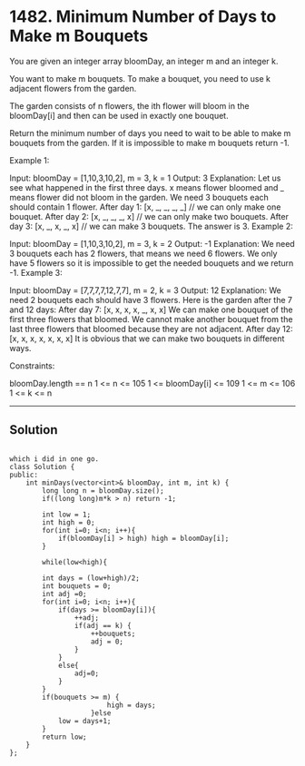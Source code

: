 # 1482. Minimum Number of Days to Make m Bouquets

You are given an integer array bloomDay, an integer m and an integer k.

You want to make m bouquets. To make a bouquet, you need to use k adjacent flowers from the garden.

The garden consists of n flowers, the ith flower will bloom in the bloomDay[i] and then can be used in exactly one bouquet.

Return the minimum number of days you need to wait to be able to make m bouquets from the garden. If it is impossible to make m bouquets return -1.

 

Example 1:

Input: bloomDay = [1,10,3,10,2], m = 3, k = 1
Output: 3
Explanation: Let us see what happened in the first three days. x means flower bloomed and _ means flower did not bloom in the garden.
We need 3 bouquets each should contain 1 flower.
After day 1: [x, _, _, _, _]   // we can only make one bouquet.
After day 2: [x, _, _, _, x]   // we can only make two bouquets.
After day 3: [x, _, x, _, x]   // we can make 3 bouquets. The answer is 3.
Example 2:

Input: bloomDay = [1,10,3,10,2], m = 3, k = 2
Output: -1
Explanation: We need 3 bouquets each has 2 flowers, that means we need 6 flowers. We only have 5 flowers so it is impossible to get the needed bouquets and we return -1.
Example 3:

Input: bloomDay = [7,7,7,7,12,7,7], m = 2, k = 3
Output: 12
Explanation: We need 2 bouquets each should have 3 flowers.
Here is the garden after the 7 and 12 days:
After day 7: [x, x, x, x, _, x, x]
We can make one bouquet of the first three flowers that bloomed. We cannot make another bouquet from the last three flowers that bloomed because they are not adjacent.
After day 12: [x, x, x, x, x, x, x]
It is obvious that we can make two bouquets in different ways.
 

Constraints:

bloomDay.length == n
1 <= n <= 105
1 <= bloomDay[i] <= 109
1 <= m <= 106
1 <= k <= n

---

## Solution


```

which i did in one go. 
class Solution {
public:
    int minDays(vector<int>& bloomDay, int m, int k) {
        long long n = bloomDay.size();
        if((long long)m*k > n) return -1;

        int low = 1;
        int high = 0;
        for(int i=0; i<n; i++){
            if(bloomDay[i] > high) high = bloomDay[i];
        }

        while(low<high){
        
        int days = (low+high)/2;
        int bouquets = 0;
        int adj =0;
        for(int i=0; i<n; i++){
            if(days >= bloomDay[i]){
                ++adj;
                if(adj == k) {
                    ++bouquets;
                    adj = 0;
                }
            }
            else{
                adj=0;
            }
        }
        if(bouquets >= m) {
                        high = days;
                    }else
            low = days+1;
        }
        return low;
    }
};